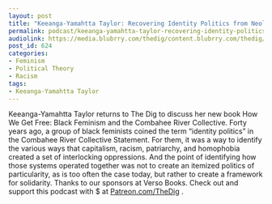 ```yaml
---
layout: post
title: "Keeanga-Yamahtta Taylor: Recovering Identity Politics from Neoliberalism"
permalink: podcast/keeanga-yamahtta-taylor-recovering-identity-politics-from-neoliberalism/
audiolink: https://media.blubrry.com/thedig/content.blubrry.com/thedig/The_Dig_-_EP_76_-_KeeangaCombahee.mp3
post_id: 624
categories: 
- Feminism
- Political Theory
- Racism
tags: 
- Keeanga-Yamahtta Taylor
---
```


Keeanga-Yamahtta Taylor returns to The Dig to discuss her new book How We Get Free: Black Feminism and the Combahee River Collective. Forty years ago, a group of black feminists coined the term “identity politics” in the Combahee River Collective Statement. For them, it was a way to identify the various ways that capitalism, racism, patriarchy, and homophobia created a set of interlocking oppressions. And the point of identifying how those systems operated together was not to create an itemized politics of particularity, as is too often the case today, but rather to create a framework for solidarity. Thanks to our sponsors at Verso Books. Check out
and support this podcast with $ at [Patreon.com/TheDig](http://www.patreon.com/TheDig) .